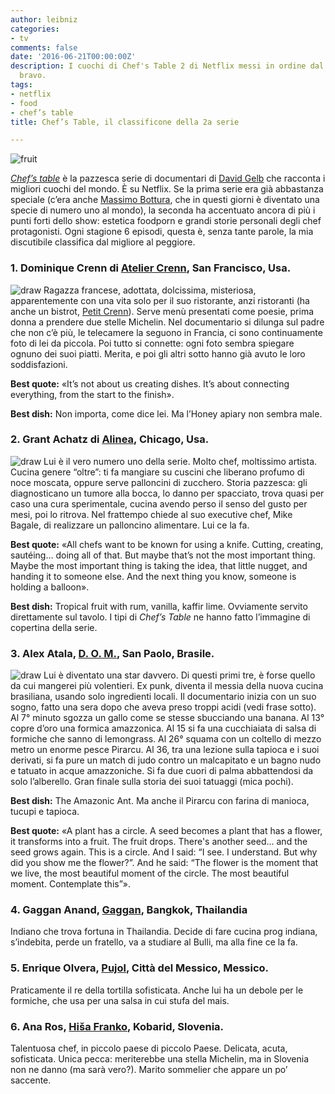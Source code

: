 ```yaml
---
author: leibniz
categories:
- tv
comments: false
date: '2016-06-21T00:00:00Z'
description: I cuochi di Chef's Table 2 di Netflix messi in ordine dal più al meno
  bravo.
tags:
- netflix
- food
- chef’s table
title: Chef’s Table, il classificone della 2a serie

---
```

![fruit](/images/vault/fruit.jpg)

*[Chef’s table](https://www.netflix.com/title/80007945)* è la pazzesca serie di documentari di [David Gelb](https://en.wikipedia.org/wiki/David_Gelb) che racconta i migliori cuochi del mondo. È su Netflix. Se la prima serie era già abbastanza speciale (c’era anche [Massimo Bottura](https://www.theguardian.com/lifeandstyle/2016/jun/17/massimo-bottura-chef-best-restaurant-osteria-francescana), che in questi giorni è diventato una specie di numero uno al mondo), la seconda ha accentuato ancora di più i punti forti dello show: estetica foodporn e grandi storie personali degli chef protagonisti. Ogni stagione 6 episodi, questa è, senza tante parole, la mia discutibile classifica dal migliore al peggiore.

### 1. Dominique Crenn di [Atelier Crenn](https://www.ateliercrenn.com/ "Atelier Crenn"), San Francisco, Usa.
![draw](https://leibniz.me/images/vault/crenn.jpg)
Ragazza francese, adottata, dolcissima, misteriosa, apparentemente con una vita solo per il suo ristorante, anzi ristoranti (ha anche un bistrot, [Petit Crenn](https://www.petitcrenn.com/)). Serve menù presentati come poesie, prima donna a prendere due stelle Michelin. Nel documentario si dilunga sul padre che non c’è più, le telecamere la seguono in Francia, ci sono continuamente foto di lei da piccola. Poi tutto si connette: ogni foto sembra spiegare ognuno dei suoi piatti. Merita, e poi gli altri sotto hanno già avuto le loro soddisfazioni. 

**Best quote:** «It’s not about us creating dishes. It’s about connecting everything, from the start to the finish».

**Best dish:** Non importa, come dice lei. Ma l’Honey apiary non sembra male. 


### 2. Grant Achatz di [Alinea](https://www.alinearestaurant.com/), Chicago, Usa.
![draw](https://leibniz.me/images/vault/alinea.jpg)
Lui è il vero numero uno della serie. Molto chef, moltissimo artista. Cucina genere “oltre”: ti fa mangiare su cuscini che liberano profumo di noce moscata, oppure serve palloncini di zucchero. Storia pazzesca: gli diagnosticano un tumore alla bocca, lo danno per spacciato, trova quasi per caso una cura sperimentale, cucina avendo perso il senso del gusto per mesi, poi lo ritrova. Nel frattempo chiede al suo executive chef, Mike Bagale, di realizzare un palloncino alimentare. Lui ce la fa. 

**Best quote:** «All chefs want to be known for using a knife. Cutting, creating, sautéing… doing all of that. But maybe that’s not the most important thing. Maybe the most important thing is taking the idea, that little nugget, and handing it to someone else. And the next thing you know, someone is holding a balloon». 

**Best dish:** Tropical fruit with rum, vanilla, kaffir lime. Ovviamente servito direttamente sul tavolo. I tipi di *Chef’s Table* ne hanno fatto l’immagine di copertina della serie.


### 3. Alex Atala, [D. O. M.](https://www.domrestaurante.com.br/), San Paolo, Brasile.
![draw](https://leibniz.me/images/vault/atalaok.jpg)
Lui è diventato una star davvero. Di questi primi tre, è forse quello da cui mangerei più volentieri. Ex punk, diventa il messia della nuova cucina brasiliana, usando solo ingredienti locali. Il documentario inizia con un suo sogno, fatto una sera dopo che aveva preso troppi acidi (vedi frase sotto). Al 7° minuto sgozza un gallo come se stesse sbucciando una banana. Al 13° copre d’oro una formica amazzonica. Al 15 si fa una cucchiaiata di salsa di formiche che sanno di lemongrass. Al 26° squama con un coltello di mezzo metro un enorme pesce Pirarcu. Al 36, tra una lezione sulla tapioca e i suoi derivati, si fa pure un match di judo contro un malcapitato e un bagno nudo e tatuato in acque amazzoniche. Si fa due cuori di palma abbattendosi da solo l’alberello. Gran finale sulla storia dei suoi tatuaggi (mica pochi).

**Best dish:** The Amazonic Ant. Ma anche il Pirarcu con farina di manioca, tucupi e tapioca.

**Best quote:** «A plant has a circle. A seed becomes a plant
that has a flower, it transforms into a fruit. The fruit drops. There's another seed... and the seed grows again. This is a circle. And I said: “I see. I understand. But why did you show me the flower?”. And he said: “The flower is the moment that we live, the most beautiful moment of the circle. The most beautiful moment. Contemplate this”».

### 4. Gaggan Anand, [Gaggan](https://eatatgaggan.com/), Bangkok, Thailandia
Indiano che trova fortuna in Thailandia. Decide di fare cucina prog indiana, s’indebita, perde un fratello, va a studiare al Bulli, ma alla fine ce la fa. 

### 5. Enrique Olvera, [Pujol](https://www.pujol.com.mx/), Città del Messico, Messico.
Praticamente il re della tortilla sofisticata. Anche lui ha un debole per le formiche, che usa per una salsa in cui stufa del mais.

### 6. Ana Ros, [Hiša Franko](https://www.hisafranko.com/it/), Kobarid, Slovenia.
Talentuosa chef, in piccolo paese di piccolo Paese. Delicata, acuta, sofisticata. Unica pecca: meriterebbe una stella Michelin, ma in Slovenia non ne danno (ma sarà vero?). Marito sommelier che appare un po’ saccente. 





